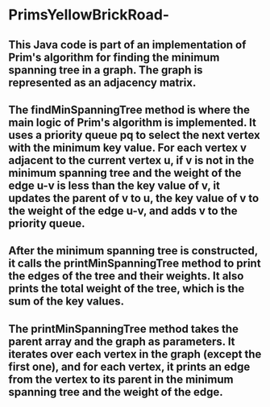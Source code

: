 # PrimsYellowBrickRoad-

## This Java code is part of an implementation of Prim's algorithm for finding the minimum spanning tree in a graph. The graph is represented as an adjacency matrix.

## The findMinSpanningTree method is where the main logic of Prim's algorithm is implemented. It uses a priority queue pq to select the next vertex with the minimum key value. For each vertex v adjacent to the current vertex u, if v is not in the minimum spanning tree and the weight of the edge u-v is less than the key value of v, it updates the parent of v to u, the key value of v to the weight of the edge u-v, and adds v to the priority queue.

## After the minimum spanning tree is constructed, it calls the printMinSpanningTree method to print the edges of the tree and their weights. It also prints the total weight of the tree, which is the sum of the key values.

## The printMinSpanningTree method takes the parent array and the graph as parameters. It iterates over each vertex in the graph (except the first one), and for each vertex, it prints an edge from the vertex to its parent in the minimum spanning tree and the weight of the edge.
